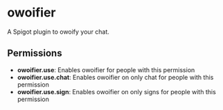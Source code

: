 # owoifier
A Spigot plugin to owoify your chat.

## Permissions
-   **owoifier.use**: Enables owoifier for people with this permission
-   **owoifier.use.chat**: Enables owoifier on only chat for people with this permission
-   **owoifier.use.sign**: Enables owoifier on only signs for people with this permission